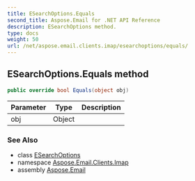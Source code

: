 ```yaml
---
title: ESearchOptions.Equals
second_title: Aspose.Email for .NET API Reference
description: ESearchOptions method. 
type: docs
weight: 50
url: /net/aspose.email.clients.imap/esearchoptions/equals/
---
```

## ESearchOptions.Equals method

```csharp
public override bool Equals(object obj)
```

| Parameter | Type | Description |
| --- | --- | --- |
| obj | Object |  |

### See Also

* class [ESearchOptions](../)
* namespace [Aspose.Email.Clients.Imap](../../esearchoptions/)
* assembly [Aspose.Email](../../../)



